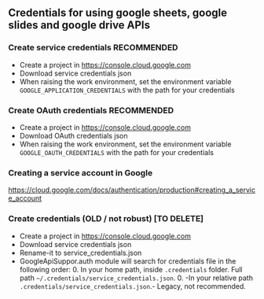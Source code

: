 ## Credentials for using google sheets, google slides and google drive APIs


### Create service credentials RECOMMENDED

* Create a project in https://console.cloud.google.com
* Download service credentials json
* When raising the work environment, set the environment variable `GOOGLE_APPLICATION_CREDENTIALS` with the path for your credentials

### Create OAuth credentials RECOMMENDED

* Create a project in https://console.cloud.google.com
* Download OAuth credentials json
* When raising the work environment, set the environment variable `GOOGLE_OAUTH_CREDENTIALS` with the path for your credentials

### Creating a service account in Google

https://cloud.google.com/docs/authentication/production#creating_a_service_account


### Create credentials (OLD / not robust) [TO DELETE]

* Create a project in https://console.cloud.google.com
* Download service credentials json
* Rename-it to service_credentials.json
* GoogleApiSuppor.auth module will search for credentials file in the following order:
    0. In your home path, inside `.credentials` folder. Full path `~/.credentials/service_credentials.json`.
    0. -In your relative path `.credentials/service_credentials.json`.- Legacy, not recommended. 

